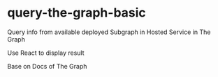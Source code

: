 # query-the-graph-basic

Query info from available deployed Subgraph in Hosted Service in The Graph

Use React to display result

Base on Docs of The Graph
